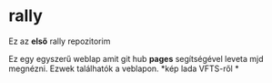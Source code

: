 # rally
Ez az **első** rally repozitorim 

Ez egy egyszerű weblap amit git hub **pages** segítségével leveta mjd megnézni.
Ezwek találhatók a veblapon.
*kép lada VFTS-ről
*
